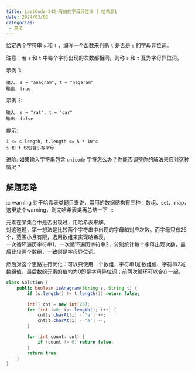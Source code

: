 ```yaml
---
title: LeetCode-242-有效的字母异位词 | 哈希表1
date: 2024/03/02
categories:
 - 算法
---
```

给定两个字符串 `s` 和 `t` ，编写一个函数来判断 `t` 是否是 `s` 的字母异位词。

注意：若 `s` 和 `t` 中每个字符出现的次数都相同，则称 `s` 和 `t` 互为字母异位词。

示例 1:
```
输入: s = "anagram", t = "nagaram"
输出: true
```
示例 2:
```
输入: s = "rat", t = "car"
输出: false
```

提示:
```
1 <= s.length, t.length <= 5 * 10^4
s 和 t 仅包含小写字母
```

进阶: 如果输入字符串包含 `unicode` 字符怎么办？你能否调整你的解法来应对这种情况？

## 解题思路

::: warning
对于哈希表类题目来说，常用的数据结构有三种：数组、set、map，这里放个warning，刷完哈希表类再总结一下
:::

元素在某集合中是否出现过，用哈希表来解。<br/>
对这道题，第一想法是比较两个字符串中出现的字母和对应次数。而字母只有26个，范围小且有限，选用数组来实现哈希表。<br/>
一次循环遍历字符串1，一次循环遍历字符串2，分别统计每个字母出现次数，最后比较两个数组，一致则是字母异位词。

然后对这个思路进行优化：可以只使用一个数组，字符串1加数组值、字符串2减数组值，最后数组元素的值均为0即是字母异位词；前两次循环可以合在一起。

```java
class Solution {
    public boolean isAnagram(String s, String t) {
        if (s.length() != t.length()) return false;

        int[] cnt = new int[26];
        for (int i=0; i<s.length(); i++) {
            cnt[s.charAt(i) - 'a'] ++;
            cnt[t.charAt(i) - 'a'] --;
        }

        for (int count: cnt) {
            if (count != 0) return false;
        }
        return true;
    }
}
```